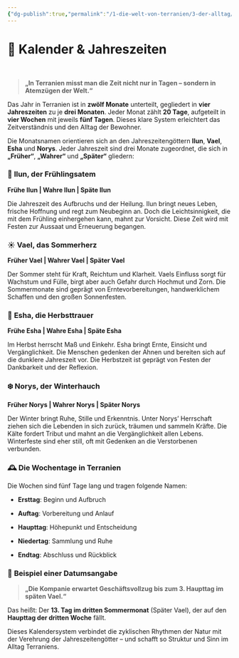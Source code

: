 ```yaml
---
{"dg-publish":true,"permalink":"/1-die-welt-von-terranien/3-der-alltag/kalender-and-jahreszeiten/"}
---
```


# 📆 **Kalender & Jahreszeiten**
$\quad$
> **„In Terranien misst man die Zeit nicht nur in Tagen – sondern in Atemzügen der Welt.“**

Das Jahr in Terranien ist in **zwölf Monate** unterteilt, gegliedert in **vier Jahreszeiten** zu je **drei Monaten**. Jeder Monat zählt **20 Tage**, aufgeteilt in **vier Wochen** mit jeweils **fünf Tagen**.
Dieses klare System erleichtert das Zeitverständnis und den Alltag der Bewohner.

Die Monatsnamen orientieren sich an den Jahreszeitengöttern **Ilun**, **Vael**, **Esha** und **Norys**. Jeder Jahreszeit sind drei Monate zugeordnet, die sich in **„Früher“**, **„Wahrer“** und **„Später“** gliedern:


### 🌱 **Ilun, der Frühlingsatem**

**Frühe Ilun | Wahre Ilun | Späte Ilun**

Die Jahreszeit des Aufbruchs und der Heilung. Ilun bringt neues Leben, frische Hoffnung und regt zum Neubeginn an. Doch die Leichtsinnigkeit, die mit dem Frühling einhergehen kann, mahnt zur Vorsicht. Diese Zeit wird mit Festen zur Aussaat und Erneuerung begangen.



### ☀️ **Vael, das Sommerherz**

**Früher Vael | Wahrer Vael | Später Vael**

Der Sommer steht für Kraft, Reichtum und Klarheit. Vaels Einfluss sorgt für Wachstum und Fülle, birgt aber auch Gefahr durch Hochmut und Zorn. Die Sommermonate sind geprägt von Erntevorbereitungen, handwerklichem Schaffen und den großen Sonnenfesten.



### 🍂 **Esha, die Herbsttrauer**

**Frühe Esha | Wahre Esha | Späte Esha**

Im Herbst herrscht Maß und Einkehr. Esha bringt Ernte, Einsicht und Vergänglichkeit. Die Menschen gedenken der Ahnen und bereiten sich auf die dunklere Jahreszeit vor. Die Herbstzeit ist geprägt von Festen der Dankbarkeit und der Reflexion.



### ❄️ **Norys, der Winterhauch**

**Früher Norys | Wahrer Norys | Später Norys**

Der Winter bringt Ruhe, Stille und Erkenntnis. Unter Norys’ Herrschaft ziehen sich die Lebenden in sich zurück, träumen und sammeln Kräfte. Die Kälte fordert Tribut und mahnt an die Vergänglichkeit allen Lebens. Winterfeste sind eher still, oft mit Gedenken an die Verstorbenen verbunden.



### 🕰️ **Die Wochentage in Terranien**

Die Wochen sind fünf Tage lang und tragen folgende Namen:

- **Ersttag**: Beginn und Aufbruch

- **Auftag**: Vorbereitung und Anlauf

- **Haupttag**: Höhepunkt und Entscheidung

- **Niedertag**: Sammlung und Ruhe

- **Endtag**: Abschluss und Rückblick


### 📖 **Beispiel einer Datumsangabe**

> **„Die Kompanie erwartet Geschäftsvollzug bis zum 3. Haupttag im späten Vael.“**

Das heißt: Der **13. Tag im dritten Sommermonat** (Später Vael), der auf den **Haupttag der dritten Woche** fällt.

Dieses Kalendersystem verbindet die zyklischen Rhythmen der Natur mit der Verehrung der Jahreszeitengötter – und schafft so Struktur und Sinn im Alltag Terraniens.

